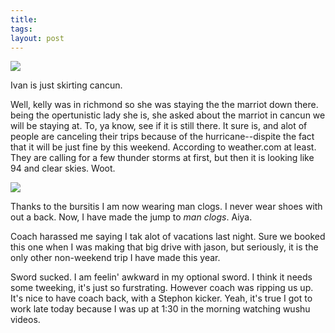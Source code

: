```yaml
---
title:
tags:
layout: post
---
```

<img src="http://photos.fuzzymonk.com/blog/image/595/cancunweather.jpg" />

Ivan is just skirting cancun.

Well, kelly was in richmond so she was staying the the marriot down there.  being the opertunistic lady she is, she asked about the marriot in cancun we will be staying at.  To, ya know, see if it is still there.  It sure is, and alot of people are canceling their trips because of the hurricane--dispite the fact that it will be just fine by this weekend. According to weather.com at least.  They are calling for a few thunder storms at first, but then it is looking like 94 and clear skies.  Woot.

<img src="http://photos.fuzzymonk.com/blog/image/595/timberlandclogs.jpg" />

Thanks to the bursitis I am now wearing man clogs.  I never wear shoes with out a back. Now, I have made the jump to _man clogs_.  Aiya.

Coach harassed me saying I tak alot of vacations last night.  Sure we booked this one when I was making that big drive with jason, but seriously, it is the only other non-weekend trip I have made this year.

Sword sucked.  I am feelin' awkward in my optional sword.  I think it needs some tweeking, it's just so furstrating.  However coach was ripping us up.  It's nice to have coach back, with a Stephon kicker.  Yeah, it's true I got to work late today because I was up at 1:30 in the morning watching wushu videos.
